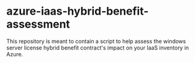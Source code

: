 # azure-iaas-hybrid-benefit-assessment
This repository is meant to contain a script to help assess the windows server license hybrid benefit contract's impact on your IaaS inventory in Azure.
